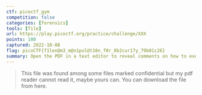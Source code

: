 ```yaml
---
ctf: picoctf_gym
competition: false
categories: [forensics]
tools: [file]
url: https://play.picoctf.org/practice/challenge/XXX
points: 100
captured: 2022-10-08
flag: picoCTF{f1len@m3_m@n1pul@t10n_f0r_0b2cur17y_79b01c26}
summary: Open the PDF in a text editor to reveal comments on how to execute it. Once executed, we're given a flag file that must be repeatedly decompressed through different compression tools. Using `file` each time reveals which tool to use.
---
```


> This file was found among some files marked confidential but my pdf reader cannot read it, maybe yours can. You can download the file from here.